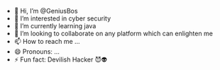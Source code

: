 - 👋 Hi, I’m @GeniusBos
- 👀 I’m interested in cyber security 
- 🌱 I’m currently learning java
- 💞️ I’m looking to collaborate on any platform which can enlighten me
- 📫 How to reach me ...
- 😄 Pronouns: ...
- ⚡ Fun fact: Devilish Hacker 😈👽

<!---
GeniusBos/GeniusBos is a ✨ special ✨ repository because its `README.md` (this file) appears on your GitHub profile.
You can click the Preview link to take a look at your changes.
--->
